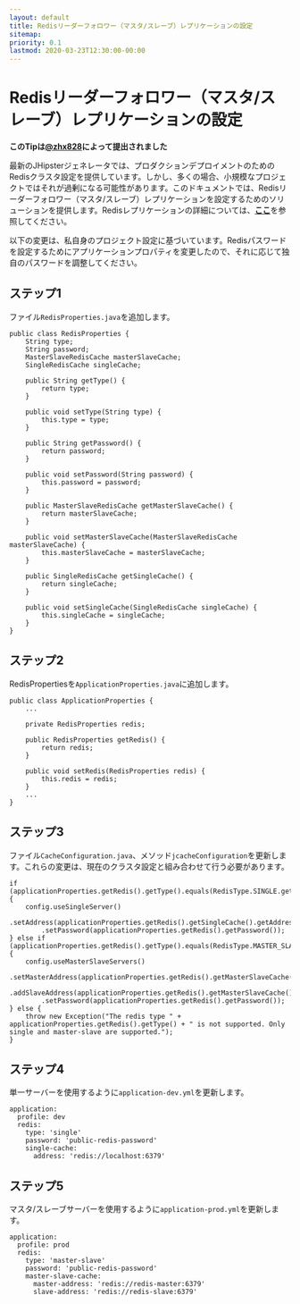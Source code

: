 ```yaml
---
layout: default
title: Redisリーダーフォロワー（マスタ/スレーブ）レプリケーションの設定
sitemap:
priority: 0.1
lastmod: 2020-03-23T12:30:00-00:00
---
```


# Redisリーダーフォロワー（マスタ/スレーブ）レプリケーションの設定

**このTipは[@zhx828](https://github.com/zhx828)によって提出されました**

最新のJHipsterジェネレータでは、プロダクションデプロイメントのためのRedisクラスタ設定を提供しています。しかし、多くの場合、小規模なプロジェクトではそれが過剰になる可能性があります。このドキュメントでは、Redisリーダーフォロワー（マスタ/スレーブ）レプリケーションを設定するためのソリューションを提供します。Redisレプリケーションの詳細については、[**ここ**](https://redis.io/topics/replication)を参照してください。

以下の変更は、私自身のプロジェクト設定に基づいています。Redisパスワードを設定するためにアプリケーションプロパティを変更したので、それに応じて独自のパスワードを調整してください。


## ステップ1

ファイル`RedisProperties.java`を追加します。
```
public class RedisProperties {
    String type;
    String password;
    MasterSlaveRedisCache masterSlaveCache;
    SingleRedisCache singleCache;

    public String getType() {
        return type;
    }

    public void setType(String type) {
        this.type = type;
    }

    public String getPassword() {
        return password;
    }

    public void setPassword(String password) {
        this.password = password;
    }

    public MasterSlaveRedisCache getMasterSlaveCache() {
        return masterSlaveCache;
    }

    public void setMasterSlaveCache(MasterSlaveRedisCache masterSlaveCache) {
        this.masterSlaveCache = masterSlaveCache;
    }

    public SingleRedisCache getSingleCache() {
        return singleCache;
    }

    public void setSingleCache(SingleRedisCache singleCache) {
        this.singleCache = singleCache;
    }
}
```

## ステップ2
RedisPropertiesを`ApplicationProperties.java`に追加します。
```
public class ApplicationProperties {
    ...

    private RedisProperties redis;
    
    public RedisProperties getRedis() {
        return redis;
    }

    public void setRedis(RedisProperties redis) {
        this.redis = redis;
    }
    ...
}
```

## ステップ3
ファイル`CacheConfiguration.java`、メソッド`jcacheConfiguration`を更新します。これらの変更は、現在のクラスタ設定と組み合わせて行う必要があります。

```
if (applicationProperties.getRedis().getType().equals(RedisType.SINGLE.getType())) {
    config.useSingleServer()
        .setAddress(applicationProperties.getRedis().getSingleCache().getAddress())
        .setPassword(applicationProperties.getRedis().getPassword());
} else if (applicationProperties.getRedis().getType().equals(RedisType.MASTER_SLAVE.getType())) {
    config.useMasterSlaveServers()
        .setMasterAddress(applicationProperties.getRedis().getMasterSlaveCache().getMasterAddress())
        .addSlaveAddress(applicationProperties.getRedis().getMasterSlaveCache().getSlaveAddress())
        .setPassword(applicationProperties.getRedis().getPassword());
} else {
    throw new Exception("The redis type " + applicationProperties.getRedis().getType() + " is not supported. Only single and master-slave are supported.");
}
```

## ステップ4
単一サーバーを使用するように`application-dev.yml`を更新します。
```
application:
  profile: dev
  redis:
    type: 'single'
    password: 'public-redis-password'
    single-cache:
      address: 'redis://localhost:6379'

```

## ステップ5
マスタ/スレーブサーバーを使用するように`application-prod.yml`を更新します。
```
application:
  profile: prod
  redis:
    type: 'master-slave'
    password: 'public-redis-password'
    master-slave-cache:
      master-address: 'redis://redis-master:6379'
      slave-address: 'redis://redis-slave:6379'

```
